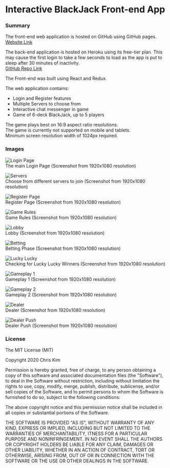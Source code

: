 # Interactive BlackJack Front-end App  

### Summary  

The front-end web application is hosted on GitHub using GitHub pages.  
[Website Link](https://ikim1991.github.io/interactive-blackjack-app/)  

The back-end application is hosted on Heroku using its free-tier plan. This may cause the first login to take a few seconds to load as the app is put to sleep after 30 minutes of inactivity.  
[GitHub Repo Link](https://github.com/ikim1991/interactive-blackjack-api/)  

The Front-end was built using React and Redux.  

The web application contains:
  - Login and Register features
  - Multiple Servers to choose from
  - Interactive chat messenger in game
  - Game of 6-deck BlackJack, up to 5 players  

The game plays best on 16:9 aspect ratio resolutions.  
The game is currently not supported on mobile and tablets.  
Minimum screen resolution width of 1024px required.  

### Images  

![Login Page](./app-images/login.png "Login Page")  
The main Login Page (Screenshot from 1920x1080 resolution)  

![Servers](./app-images/servers.png "Different Servers")  
Choose from different servers to join (Screenshot from 1920x1080 resolution)  

![Register Page](./app-images/register.png "Register Page")  
Register Page (Screenshot from 1920x1080 resolution)  

![Game Rules](./app-images/game-rules.png "Game Rules")  
Game Rules (Screenshot from 1920x1080 resolution)  

![Lobby](./app-images/lobby.png "Lobby")  
Lobby (Screenshot from 1920x1080 resolution)  

![Betting](./app-images/betting.png "Betting Phase")  
Betting Phase (Screenshot from 1920x1080 resolution)  

![Lucky Lucky](./app-images/luckylucky.png "Lucky Lucky")  
Checking for Lucky Lucky Winners (Screenshot from 1920x1080 resolution)  

![Gameplay 1](./app-images/gameplay.png "Gameplay 1")  
Gameplay 1 (Screenshot from 1920x1080 resolution)  

![Gameplay 2](./app-images/gameplay2.png "Gameplay 2")  
Gameplay 2 (Screenshot from 1920x1080 resolution)  

![Dealer](./app-images/dealer.png "Dealer")  
Dealer (Screenshot from 1920x1080 resolution)  

![Dealer Push](./app-images/dealer-push.png "Dealer Push")  
Dealer Push (Screenshot from 1920x1080 resolution)  

### License  

The MIT License (MIT)  

Copyright 2020 Chris Kim  

Permission is hereby granted, free of charge, to any person obtaining a copy of this software and associated documentation files (the "Software"), to deal in the Software without restriction, including without limitation the rights to use, copy, modify, merge, publish, distribute, sublicense, and/or sell copies of the Software, and to permit persons to whom the Software is furnished to do so, subject to the following conditions:  

The above copyright notice and this permission notice shall be included in all copies or substantial portions of the Software.  

THE SOFTWARE IS PROVIDED "AS IS", WITHOUT WARRANTY OF ANY KIND, EXPRESS OR IMPLIED, INCLUDING BUT NOT LIMITED TO THE WARRANTIES OF MERCHANTABILITY, ITNESS FOR A PARTICULAR PURPOSE AND NONINFRINGEMENT. IN NO EVENT SHALL THE AUTHORS OR COPYRIGHT HOLDERS BE LIABLE FOR ANY CLAIM, DAMAGES OR OTHER LIABILITY, WHETHER IN AN ACTION OF CONTRACT, TORT OR OTHERWISE, ARISING FROM, OUT OF OR IN CONNECTION WITH THE SOFTWARE OR THE USE OR OTHER DEALINGS IN THE SOFTWARE.  
